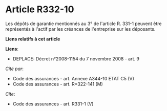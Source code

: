 # Article R332-10

Les dépôts de garantie mentionnés au 3° de l'article R. 331-1 peuvent être représentés à l'actif par les créances de
l'entreprise sur les déposants.

**Liens relatifs à cet article**

**Liens**:

  - DEPLACE: Décret n°2008-1154 du 7 novembre 2008 - art. 9

_Cité par_:

  - Code des assurances - art. Annexe A344-10 ETAT C5 (V)
  - Code des assurances - art. R*322-141 (M)

_Cite_:

  - Code des assurances - art. R331-1 (V)
